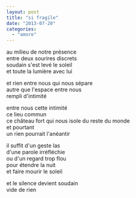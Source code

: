 ```yaml
---
layout: post
title: "si fragile"
date: "2013-07-20"
categories: 
  - "amore"
---
```


au milieu de notre présence  
entre deux sourires discrets  
soudain s'est levé le soleil  
et toute la lumière avec lui

et rien entre nous qui nous sépare  
autre que l'espace entre nous  
rempli d'intimité

entre nous cette intimité  
ce lieu commun  
ce château fort qui nous isole du reste du monde  
et pourtant  
un rien pourrait l'anéantir

il suffit d'un geste las  
d'une parole irréfléchie  
ou d'un regard trop flou  
pour étendre la nuit  
et faire mourir le soleil

et le silence devient soudain  
vide de rien
